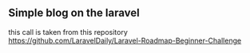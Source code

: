## Simple blog on the laravel

this call is taken from this repository https://github.com/LaravelDaily/Laravel-Roadmap-Beginner-Challenge
